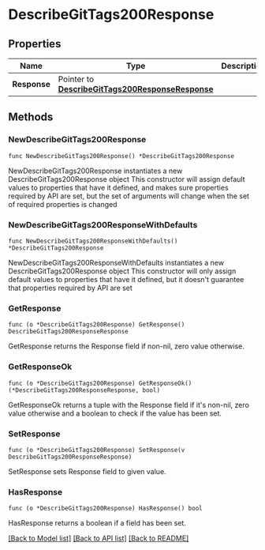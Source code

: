 # DescribeGitTags200Response

## Properties

Name | Type | Description | Notes
------------ | ------------- | ------------- | -------------
**Response** | Pointer to [**DescribeGitTags200ResponseResponse**](DescribeGitTags200ResponseResponse.md) |  | [optional] 

## Methods

### NewDescribeGitTags200Response

`func NewDescribeGitTags200Response() *DescribeGitTags200Response`

NewDescribeGitTags200Response instantiates a new DescribeGitTags200Response object
This constructor will assign default values to properties that have it defined,
and makes sure properties required by API are set, but the set of arguments
will change when the set of required properties is changed

### NewDescribeGitTags200ResponseWithDefaults

`func NewDescribeGitTags200ResponseWithDefaults() *DescribeGitTags200Response`

NewDescribeGitTags200ResponseWithDefaults instantiates a new DescribeGitTags200Response object
This constructor will only assign default values to properties that have it defined,
but it doesn't guarantee that properties required by API are set

### GetResponse

`func (o *DescribeGitTags200Response) GetResponse() DescribeGitTags200ResponseResponse`

GetResponse returns the Response field if non-nil, zero value otherwise.

### GetResponseOk

`func (o *DescribeGitTags200Response) GetResponseOk() (*DescribeGitTags200ResponseResponse, bool)`

GetResponseOk returns a tuple with the Response field if it's non-nil, zero value otherwise
and a boolean to check if the value has been set.

### SetResponse

`func (o *DescribeGitTags200Response) SetResponse(v DescribeGitTags200ResponseResponse)`

SetResponse sets Response field to given value.

### HasResponse

`func (o *DescribeGitTags200Response) HasResponse() bool`

HasResponse returns a boolean if a field has been set.


[[Back to Model list]](../README.md#documentation-for-models) [[Back to API list]](../README.md#documentation-for-api-endpoints) [[Back to README]](../README.md)


